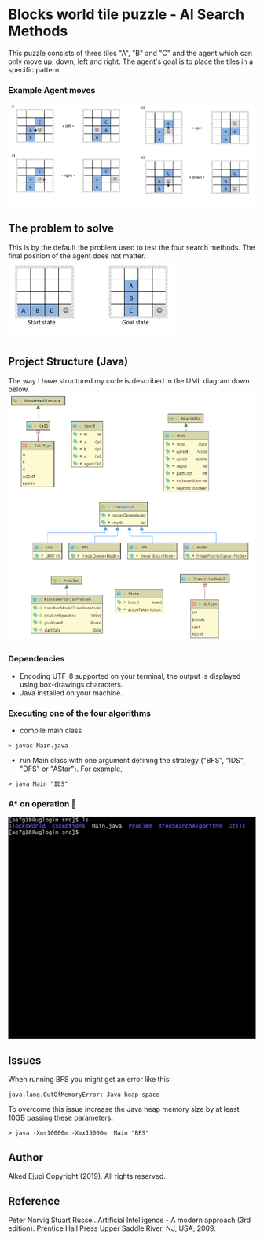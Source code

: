 # Blocks world tile puzzle - AI Search Methods
This puzzle consists of three tiles "A", "B" and "C" and the agent which can only move up, down, left and right.
The agent's goal is to place the tiles in a specific pattern.
### Example Agent moves
![Example](https://raw.githubusercontent.com/ejupialked/ai-search-algorithms/master/screenshots/moves.png?token=AKPXOF7PGSMSKLGNXLYPFGK56MHQO)

## The problem to solve
This is by the default the problem used to test the four search methods. The final position of the agent does not matter.
![H](https://raw.githubusercontent.com/ejupialked/ai-search-algorithms/master/screenshots/problem.png?token=AKPXOFYXZRWYUYL6JWT2HBS56MHSQ)
## Project Structure (Java)
The way I have structured my code is described in the UML diagram down below. 
![Example](https://raw.githubusercontent.com/ejupialked/ai-search-algorithms/master/screenshots/uml.png?token=AKPXOFZO7KZQDSWXAO5BLPC56MHNS)
### Dependencies
* Encoding UTF-8 supported on your terminal, the output is displayed using box-drawings characters.
* Java installed on your machine.
### Executing one of the four algorithms
* compile main class
```
> javac Main.java
```
* run Main class with one argument defining the strategy ("BFS", "IDS", "DFS" or "AStar"). For example,
```
> java Main "IDS"
```
### A* on operation 🚀

![astarGif](https://raw.githubusercontent.com/ejupialked/ai-search-algorithms/master/screenshots/AStarOnOperation.gif?token=AKPXOFZVD6P3NK254XRVIIC56MHJA)

## Issues
When running BFS you might get an error like this:
```
java.lang.OutOfMemoryError: Java heap space
```   
To overcome this issue increase the Java heap memory size by at least 10GB passing these parameters:

```
> java -Xms10000m -Xmx15000m  Main "BFS"
```   
## Author
Alked Ejupi Copyright (2019). All rights reserved.
## Reference
Peter Norvig Stuart Russel. Artificial Intelligence - A modern approach (3rd edition). Prentice Hall Press Upper
Saddle River, NJ, USA, 2009.
